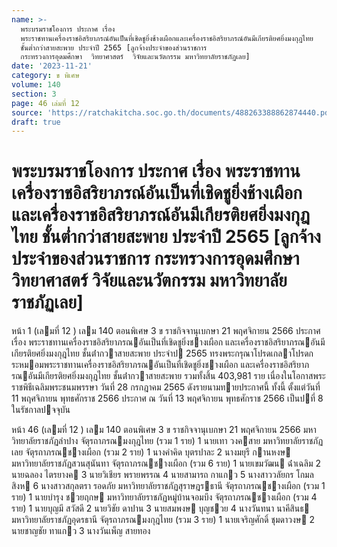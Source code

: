 ```yaml
---
name: >-
  พระบรมราชโองการ ประกาศ เรื่อง
  พระราชทานเครื่องราชอิสริยาภรณ์อันเป็นที่เชิดชูยิ่งช้างเผือกและเครื่องราชอิสริยาภรณ์อันมีเกียรติยศยิ่งมงกุฎไทย
  ชั้นต่ำกว่าสายสะพาย ประจำปี 2565 [ลูกจ้างประจำของส่วนราชการ
  กระทรวงการอุดมศึกษา  วิทยาศาสตร์  วิจัยและนวัตกรรม มหาวิทยาลัยราชภัฏเลย]
date: '2023-11-21'
category: ข พิเศษ
volume: 140
section: 3
page: 46 เล่มที่ 12
source: 'https://ratchakitcha.soc.go.th/documents/488263388862874440.pdf'
draft: true
---
```


# พระบรมราชโองการ ประกาศ เรื่อง พระราชทานเครื่องราชอิสริยาภรณ์อันเป็นที่เชิดชูยิ่งช้างเผือกและเครื่องราชอิสริยาภรณ์อันมีเกียรติยศยิ่งมงกุฎไทย ชั้นต่ำกว่าสายสะพาย ประจำปี 2565 [ลูกจ้างประจำของส่วนราชการ กระทรวงการอุดมศึกษา  วิทยาศาสตร์  วิจัยและนวัตกรรม มหาวิทยาลัยราชภัฏเลย]

หน้า 1 (เลมที่ 12 ) เลม 140 ตอนพิเศษ 3 ข ราชกิจจานุเบกษา 21 พฤศจิกายน 2566 ประกาศ เรื่อง พระราชทานเครื่องราชอิสริยาภรณอันเป็นที่เชิดชูยิ่งชางเผือก และเครื่องราชอิสริยาภรณอันมีเกียรติยศยิ่งมงกุฎไทย ชั้นต่ํากวาสายสะพาย ประจําป 2565 ทรงพระกรุณาโปรดเกลาโปรดกระหมอมพระราชทานเครื่องราชอิสริยาภรณอันเป็นที่เชิดชูยิ่งชางเผือก และเครื่องราชอิสริยาภรณอันมีเกียรติยศยิ่งมงกุฎไทย ชั้นต่ํากวาสายสะพาย รวมทั้งสิ้น 403,981 ราย เนื่องในโอกาสพระราชพิธีเฉลิมพระชนมพรรษา วันที่ 28 กรกฎาคม 2565 ดังรายนามทายประกาศนี้ ทั้งนี้ ตั้งแต่วันที่ 11 พฤศจิกายน พุทธศักราช 2566 ประกาศ ณ วันที่ 13 พฤศจิกายน พุทธศักราช 2566 เป็นปที่ 8 ในรัชกาลปจจุบัน

หน้า 46 (เลมที่ 12 ) เลม 140 ตอนพิเศษ 3 ข ราชกิจจานุเบกษา 21 พฤศจิกายน 2566 มหาวิทยาลัยราชภัฏลําปาง จัตุรถาภรณมงกุฎไทย (รวม 1 ราย) 1 นายเทา วงคสาย มหาวิทยาลัยราชภัฏเลย จัตุรถาภรณชางเผือก (รวม 2 ราย) 1 นางคําคิด บุตรปาละ 2 นางมยุรี กานหงษ มหาวิทยาลัยราชภัฏสวนสุนันทา จัตุรถาภรณชางเผือก (รวม 6 ราย) 1 นายเขมวัฒน ฉ่ําเฉลิม 2 นายฉลอง ไตรยางค 3 นายวิเชียร พรายพรรณ 4 นายสามารถ กาแกว 5 นางสาววลัยกร โกมลสิงห 6 นางสาวสกุลตรา รอดภัย มหาวิทยาลัยราชภัฏสุราษฎรธานี จัตุรถาภรณชางเผือก (รวม 1 ราย) 1 นายบํารุง ชวยฤกษ มหาวิทยาลัยราชภัฏหมู่บ้านจอมบึง จัตุรถาภรณชางเผือก (รวม 4 ราย) 1 นายบุญมี สวัสดี 2 นายวิชัย ดาปาน 3 นายสมพงษ บุญชวย 4 นางวันทนา นาคีสินธ มหาวิทยาลัยราชภัฏอุดรธานี จัตุรถาภรณมงกุฎไทย (รวม 3 ราย) 1 นายเจริญศักดิ์ ชุมดาวงษ 2 นายชาญชัย ทาแกว 3 นางวันเพ็ญ สายทอง
